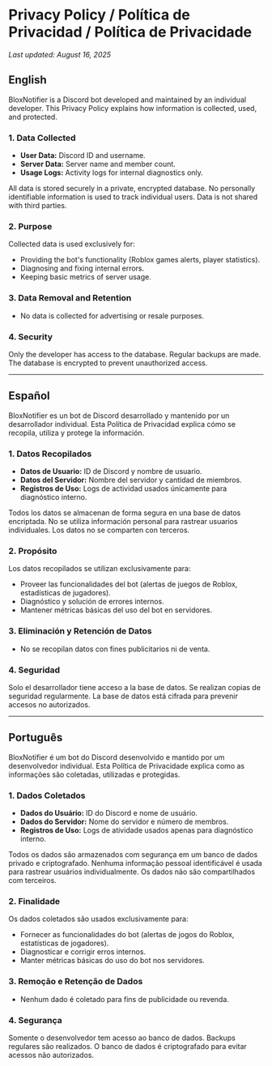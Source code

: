 # Privacy Policy / Política de Privacidad / Política de Privacidade

*Last updated: August 16, 2025*

## English

BloxNotifier is a Discord bot developed and maintained by an individual developer. This Privacy Policy explains how information is collected, used, and protected.

### 1. Data Collected

* **User Data:** Discord ID and username.
* **Server Data:** Server name and member count.
* **Usage Logs:** Activity logs for internal diagnostics only.

All data is stored securely in a private, encrypted database. No personally identifiable information is used to track individual users. Data is not shared with third parties.

### 2. Purpose

Collected data is used exclusively for:

* Providing the bot's functionality (Roblox games alerts, player statistics).
* Diagnosing and fixing internal errors.
* Keeping basic metrics of server usage.

### 3. Data Removal and Retention

* No data is collected for advertising or resale purposes.

### 4. Security

Only the developer has access to the database. Regular backups are made. The database is encrypted to prevent unauthorized access.

---

## Español

BloxNotifier es un bot de Discord desarrollado y mantenido por un desarrollador individual. Esta Política de Privacidad explica cómo se recopila, utiliza y protege la información.

### 1. Datos Recopilados

* **Datos de Usuario:** ID de Discord y nombre de usuario.
* **Datos del Servidor:** Nombre del servidor y cantidad de miembros.
* **Registros de Uso:** Logs de actividad usados únicamente para diagnóstico interno.

Todos los datos se almacenan de forma segura en una base de datos encriptada. No se utiliza información personal para rastrear usuarios individuales. Los datos no se comparten con terceros.

### 2. Propósito

Los datos recopilados se utilizan exclusivamente para:

* Proveer las funcionalidades del bot (alertas de juegos de Roblox, estadísticas de jugadores).
* Diagnóstico y solución de errores internos.
* Mantener métricas básicas del uso del bot en servidores.

### 3. Eliminación y Retención de Datos

* No se recopilan datos con fines publicitarios ni de venta.

### 4. Seguridad

Solo el desarrollador tiene acceso a la base de datos. Se realizan copias de seguridad regularmente. La base de datos está cifrada para prevenir accesos no autorizados.

---

## Português

BloxNotifier é um bot do Discord desenvolvido e mantido por um desenvolvedor individual. Esta Política de Privacidade explica como as informações são coletadas, utilizadas e protegidas.

### 1. Dados Coletados

* **Dados do Usuário:** ID do Discord e nome de usuário.
* **Dados do Servidor:** Nome do servidor e número de membros.
* **Registros de Uso:** Logs de atividade usados apenas para diagnóstico interno.

Todos os dados são armazenados com segurança em um banco de dados privado e criptografado. Nenhuma informação pessoal identificável é usada para rastrear usuários individualmente. Os dados não são compartilhados com terceiros.

### 2. Finalidade

Os dados coletados são usados exclusivamente para:

* Fornecer as funcionalidades do bot (alertas de jogos do Roblox, estatísticas de jogadores).
* Diagnosticar e corrigir erros internos.
* Manter métricas básicas do uso do bot nos servidores.

### 3. Remoção e Retenção de Dados

* Nenhum dado é coletado para fins de publicidade ou revenda.

### 4. Segurança

Somente o desenvolvedor tem acesso ao banco de dados. Backups regulares são realizados. O banco de dados é criptografado para evitar acessos não autorizados.

